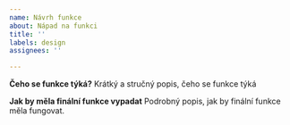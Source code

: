 ```yaml
---
name: Návrh funkce
about: Nápad na funkci
title: ''
labels: design
assignees: ''

---
```


**Čeho se funkce týká?**
Krátký a stručný popis, čeho se funkce týká

**Jak by měla finální funkce vypadat**
Podrobný popis, jak by finální funkce měla fungovat.
